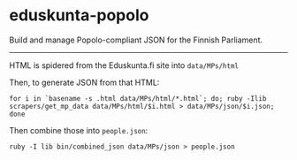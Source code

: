 eduskunta-popolo
================

Build and manage Popolo-compliant JSON for the Finnish Parliament.

----

HTML is spidered from the Eduskunta.fi site into `data/MPs/html`

Then, to generate JSON from that HTML:

    for i in `basename -s .html data/MPs/html/*.html`; do; ruby -Ilib scrapers/get_mp_data data/MPs/html/$i.html > data/MPs/json/$i.json; done

Then combine those into `people.json`:

    ruby -I lib bin/combined_json data/MPs/json > people.json
